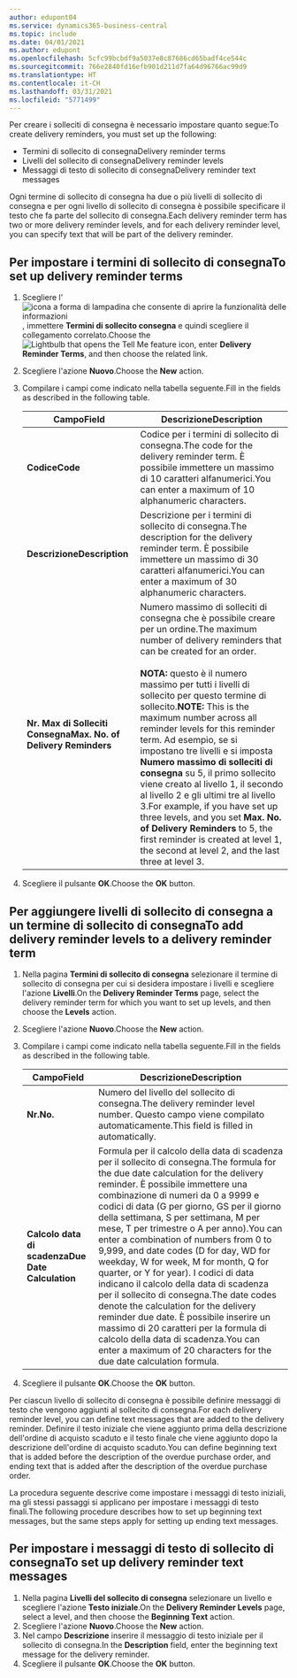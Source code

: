 ```yaml
---
author: edupont04
ms.service: dynamics365-business-central
ms.topic: include
ms.date: 04/01/2021
ms.author: edupont
ms.openlocfilehash: 5cfc99bcbdf9a5037e8c87686cd65badf4ce544c
ms.sourcegitcommit: 766e2840fd16efb901d211d7fa64d96766ac99d9
ms.translationtype: HT
ms.contentlocale: it-CH
ms.lasthandoff: 03/31/2021
ms.locfileid: "5771499"
---
```

<span data-ttu-id="e7c2b-101">Per creare i solleciti di consegna è necessario impostare quanto segue:</span><span class="sxs-lookup"><span data-stu-id="e7c2b-101">To create delivery reminders, you must set up the following:</span></span>  

- <span data-ttu-id="e7c2b-102">Termini di sollecito di consegna</span><span class="sxs-lookup"><span data-stu-id="e7c2b-102">Delivery reminder terms</span></span>  
- <span data-ttu-id="e7c2b-103">Livelli del sollecito di consegna</span><span class="sxs-lookup"><span data-stu-id="e7c2b-103">Delivery reminder levels</span></span>  
- <span data-ttu-id="e7c2b-104">Messaggi di testo di sollecito di consegna</span><span class="sxs-lookup"><span data-stu-id="e7c2b-104">Delivery reminder text messages</span></span>  

<span data-ttu-id="e7c2b-105">Ogni termine di sollecito di consegna ha due o più livelli di sollecito di consegna e per ogni livello di sollecito di consegna è possibile specificare il testo che fa parte del sollecito di consegna.</span><span class="sxs-lookup"><span data-stu-id="e7c2b-105">Each delivery reminder term has two or more delivery reminder levels, and for each delivery reminder level, you can specify text that will be part of the delivery reminder.</span></span>  

## <a name="to-set-up-delivery-reminder-terms"></a><span data-ttu-id="e7c2b-106">Per impostare i termini di sollecito di consegna</span><span class="sxs-lookup"><span data-stu-id="e7c2b-106">To set up delivery reminder terms</span></span>  

1. <span data-ttu-id="e7c2b-107">Scegliere l'![icona a forma di lampadina che consente di aprire la funzionalità delle informazioni](../../../media/ui-search/search_small.png "Informazioni sull'operazione che si desidera eseguire"), immettere **Termini di sollecito consegna** e quindi scegliere il collegamento correlato.</span><span class="sxs-lookup"><span data-stu-id="e7c2b-107">Choose the ![Lightbulb that opens the Tell Me feature](../../../media/ui-search/search_small.png "Tell me what you want to do") icon, enter **Delivery Reminder Terms**, and then choose the related link.</span></span>  
2. <span data-ttu-id="e7c2b-108">Scegliere l'azione **Nuovo**.</span><span class="sxs-lookup"><span data-stu-id="e7c2b-108">Choose the **New** action.</span></span>  
3. <span data-ttu-id="e7c2b-109">Compilare i campi come indicato nella tabella seguente.</span><span class="sxs-lookup"><span data-stu-id="e7c2b-109">Fill in the fields as described in the following table.</span></span>  

    |<span data-ttu-id="e7c2b-110">Campo</span><span class="sxs-lookup"><span data-stu-id="e7c2b-110">Field</span></span>|<span data-ttu-id="e7c2b-111">Descrizione</span><span class="sxs-lookup"><span data-stu-id="e7c2b-111">Description</span></span>|  
    |---------------------------------|---------------------------------------|  
    |<span data-ttu-id="e7c2b-112">**Codice**</span><span class="sxs-lookup"><span data-stu-id="e7c2b-112">**Code**</span></span>|<span data-ttu-id="e7c2b-113">Codice per i termini di sollecito di consegna.</span><span class="sxs-lookup"><span data-stu-id="e7c2b-113">The code for the delivery reminder term.</span></span> <span data-ttu-id="e7c2b-114">È possibile immettere un massimo di 10 caratteri alfanumerici.</span><span class="sxs-lookup"><span data-stu-id="e7c2b-114">You can enter a maximum of 10 alphanumeric characters.</span></span>|  
    |<span data-ttu-id="e7c2b-115">**Descrizione**</span><span class="sxs-lookup"><span data-stu-id="e7c2b-115">**Description**</span></span>|<span data-ttu-id="e7c2b-116">Descrizione per i termini di sollecito di consegna.</span><span class="sxs-lookup"><span data-stu-id="e7c2b-116">The description for the delivery reminder term.</span></span> <span data-ttu-id="e7c2b-117">È possibile immettere un massimo di 30 caratteri alfanumerici.</span><span class="sxs-lookup"><span data-stu-id="e7c2b-117">You can enter a maximum of 30 alphanumeric characters.</span></span>|  
    |<span data-ttu-id="e7c2b-118">**Nr. Max di Solleciti Consegna**</span><span class="sxs-lookup"><span data-stu-id="e7c2b-118">**Max. No. of Delivery Reminders**</span></span>|<span data-ttu-id="e7c2b-119">Numero massimo di solleciti di consegna che è possibile creare per un ordine.</span><span class="sxs-lookup"><span data-stu-id="e7c2b-119">The maximum number of delivery reminders that can be created for an order.</span></span><br /><br /> <span data-ttu-id="e7c2b-120">**NOTA:** questo è il numero massimo per tutti i livelli di sollecito per questo termine di sollecito.</span><span class="sxs-lookup"><span data-stu-id="e7c2b-120">**NOTE:** This is the maximum number across all reminder levels for this reminder term.</span></span> <span data-ttu-id="e7c2b-121">Ad esempio, se si impostano tre livelli e si imposta **Numero massimo di solleciti di consegna** su 5, il primo sollecito viene creato al livello 1, il secondo al livello 2 e gli ultimi tre al livello 3.</span><span class="sxs-lookup"><span data-stu-id="e7c2b-121">For example, if you have set up three levels, and you set **Max. No. of Delivery Reminders** to 5, the first reminder is created at level 1, the second at level 2, and the last three at level 3.</span></span>|  

4. <span data-ttu-id="e7c2b-122">Scegliere il pulsante **OK**.</span><span class="sxs-lookup"><span data-stu-id="e7c2b-122">Choose the **OK** button.</span></span>  

## <a name="to-add-delivery-reminder-levels-to-a-delivery-reminder-term"></a><span data-ttu-id="e7c2b-123">Per aggiungere livelli di sollecito di consegna a un termine di sollecito di consegna</span><span class="sxs-lookup"><span data-stu-id="e7c2b-123">To add delivery reminder levels to a delivery reminder term</span></span>  

1. <span data-ttu-id="e7c2b-124">Nella pagina **Termini di sollecito di consegna** selezionare il termine di sollecito di consegna per cui si desidera impostare i livelli e scegliere l'azione **Livelli**.</span><span class="sxs-lookup"><span data-stu-id="e7c2b-124">On the **Delivery Reminder Terms** page, select the delivery reminder term for which you want to set up levels, and then choose the **Levels** action.</span></span>  
2. <span data-ttu-id="e7c2b-125">Scegliere l'azione **Nuovo**.</span><span class="sxs-lookup"><span data-stu-id="e7c2b-125">Choose the **New** action.</span></span>  
3. <span data-ttu-id="e7c2b-126">Compilare i campi come indicato nella tabella seguente.</span><span class="sxs-lookup"><span data-stu-id="e7c2b-126">Fill in the fields as described in the following table.</span></span>  

    |<span data-ttu-id="e7c2b-127">Campo</span><span class="sxs-lookup"><span data-stu-id="e7c2b-127">Field</span></span>|<span data-ttu-id="e7c2b-128">Descrizione</span><span class="sxs-lookup"><span data-stu-id="e7c2b-128">Description</span></span>|  
    |---------------------------------|---------------------------------------|  
    |<span data-ttu-id="e7c2b-129">**Nr.**</span><span class="sxs-lookup"><span data-stu-id="e7c2b-129">**No.**</span></span>|<span data-ttu-id="e7c2b-130">Numero del livello del sollecito di consegna.</span><span class="sxs-lookup"><span data-stu-id="e7c2b-130">The delivery reminder level number.</span></span> <span data-ttu-id="e7c2b-131">Questo campo viene compilato automaticamente.</span><span class="sxs-lookup"><span data-stu-id="e7c2b-131">This field is filled in automatically.</span></span>|  
    |<span data-ttu-id="e7c2b-132">**Calcolo data di scadenza**</span><span class="sxs-lookup"><span data-stu-id="e7c2b-132">**Due Date Calculation**</span></span>|<span data-ttu-id="e7c2b-133">Formula per il calcolo della data di scadenza per il sollecito di consegna.</span><span class="sxs-lookup"><span data-stu-id="e7c2b-133">The formula for the due date calculation for the delivery reminder.</span></span> <span data-ttu-id="e7c2b-134">È possibile immettere una combinazione di numeri da 0 a 9999 e codici di data (G per giorno, GS per il giorno della settimana, S per settimana, M per mese, T per trimestre o A per anno).</span><span class="sxs-lookup"><span data-stu-id="e7c2b-134">You can enter a combination of numbers from 0 to 9,999, and date codes (D for day, WD for weekday, W for week, M for month, Q for quarter, or Y for year).</span></span> <span data-ttu-id="e7c2b-135">I codici di data indicano il calcolo della data di scadenza per il sollecito di consegna.</span><span class="sxs-lookup"><span data-stu-id="e7c2b-135">The date codes denote the calculation for the delivery reminder due date.</span></span> <span data-ttu-id="e7c2b-136">È possibile inserire un massimo di 20 caratteri per la formula di calcolo della data di scadenza.</span><span class="sxs-lookup"><span data-stu-id="e7c2b-136">You can enter a maximum of 20 characters for the due date calculation formula.</span></span>|  

4. <span data-ttu-id="e7c2b-137">Scegliere il pulsante **OK**.</span><span class="sxs-lookup"><span data-stu-id="e7c2b-137">Choose the **OK** button.</span></span>  

<span data-ttu-id="e7c2b-138">Per ciascun livello di sollecito di consegna è possibile definire messaggi di testo che vengono aggiunti al sollecito di consegna.</span><span class="sxs-lookup"><span data-stu-id="e7c2b-138">For each delivery reminder level, you can define text messages that are added to the delivery reminder.</span></span> <span data-ttu-id="e7c2b-139">Definire il testo iniziale che viene aggiunto prima della descrizione dell'ordine di acquisto scaduto e il testo finale che viene aggiunto dopo la descrizione dell'ordine di acquisto scaduto.</span><span class="sxs-lookup"><span data-stu-id="e7c2b-139">You can define beginning text that is added before the description of the overdue purchase order, and ending text that is added after the description of the overdue purchase order.</span></span>  

<span data-ttu-id="e7c2b-140">La procedura seguente descrive come impostare i messaggi di testo iniziali, ma gli stessi passaggi si applicano per impostare i messaggi di testo finali.</span><span class="sxs-lookup"><span data-stu-id="e7c2b-140">The following procedure describes how to set up beginning text messages, but the same steps apply for setting up ending text messages.</span></span>  

## <a name="to-set-up-delivery-reminder-text-messages"></a><span data-ttu-id="e7c2b-141">Per impostare i messaggi di testo di sollecito di consegna</span><span class="sxs-lookup"><span data-stu-id="e7c2b-141">To set up delivery reminder text messages</span></span>  

1. <span data-ttu-id="e7c2b-142">Nella pagina **Livelli del sollecito di consegna** selezionare un livello e scegliere l'azione **Testo iniziale**.</span><span class="sxs-lookup"><span data-stu-id="e7c2b-142">On the **Delivery Reminder Levels** page, select a level, and then choose the **Beginning Text** action.</span></span>  
2. <span data-ttu-id="e7c2b-143">Scegliere l'azione **Nuovo**.</span><span class="sxs-lookup"><span data-stu-id="e7c2b-143">Choose the **New** action.</span></span>  
3. <span data-ttu-id="e7c2b-144">Nel campo **Descrizione** inserire il messaggio di testo iniziale per il sollecito di consegna.</span><span class="sxs-lookup"><span data-stu-id="e7c2b-144">In the **Description** field, enter the beginning text message for the delivery reminder.</span></span>  
4. <span data-ttu-id="e7c2b-145">Scegliere il pulsante **OK**.</span><span class="sxs-lookup"><span data-stu-id="e7c2b-145">Choose the **OK** button.</span></span>  

